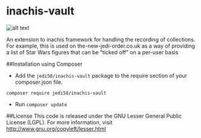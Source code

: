 # inachis-vault
![alt text](https://travis-ci.org/jedi58/inachis-vault.svg?branch=master "Build status")

An extension to inachis framework for handling the recording of collections. For example, this is used on the-new-jedi-order.co.uk as a way of providing a list of Star Wars figures that can be "ticked off" on a per-user basis

##Installation using Composer
- Add the `jedi58/inachis-vault` package to the require section of your composer.json file.
```{r, engine='bash', composer_install}
composer require jedi58/inachis-vault
```
- Run `composer update`


##License
This code is released under the GNU Lesser General Public License (LGPL). For more information, visit http://www.gnu.org/copyleft/lesser.html
